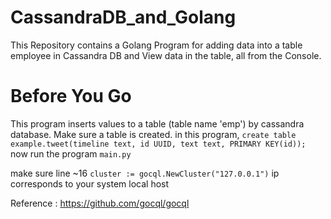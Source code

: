 # CassandraDB_and_Golang
This Repository contains a Golang Program for adding data into a table employee in Cassandra DB and View data in the table, all from the Console.

# Before You Go
This program inserts values to a table (table name 'emp') by cassandra database. Make sure a table is created. 
in this program,
`create table example.tweet(timeline text, id UUID, text text, PRIMARY KEY(id));`
now run the program
`main.py`

make sure 
line ~16
`cluster := gocql.NewCluster("127.0.0.1")` ip corresponds to your system local host

Reference :
  https://github.com/gocql/gocql
